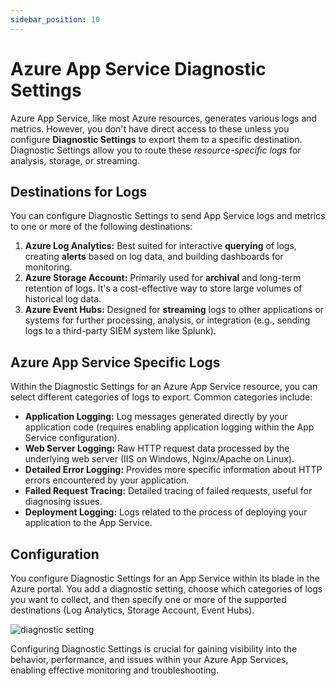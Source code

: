 ```yaml
---
sidebar_position: 10
---
```


# Azure App Service Diagnostic Settings

Azure App Service, like most Azure resources, generates various logs and metrics. However, you don't have direct access to these unless you configure **Diagnostic Settings** to export them to a specific destination. Diagnostic Settings allow you to route these *resource-specific logs* for analysis, storage, or streaming.

## Destinations for Logs

You can configure Diagnostic Settings to send App Service logs and metrics to one or more of the following destinations:

1.  **Azure Log Analytics:** Best suited for interactive **querying** of logs, creating **alerts** based on log data, and building dashboards for monitoring.
2.  **Azure Storage Account:** Primarily used for **archival** and long-term retention of logs. It's a cost-effective way to store large volumes of historical log data.
3.  **Azure Event Hubs:** Designed for **streaming** logs to other applications or systems for further processing, analysis, or integration (e.g., sending logs to a third-party SIEM system like Splunk).

## Azure App Service Specific Logs

Within the Diagnostic Settings for an Azure App Service resource, you can select different categories of logs to export. Common categories include:

*   **Application Logging:** Log messages generated directly by your application code (requires enabling application logging within the App Service configuration).
*   **Web Server Logging:** Raw HTTP request data processed by the underlying web server (IIS on Windows, Nginx/Apache on Linux).
*   **Detailed Error Logging:** Provides more specific information about HTTP errors encountered by your application.
*   **Failed Request Tracing:** Detailed tracing of failed requests, useful for diagnosing issues.
*   **Deployment Logging:** Logs related to the process of deploying your application to the App Service.

## Configuration
You configure Diagnostic Settings for an App Service within its blade in the Azure portal. You add a diagnostic setting, choose which categories of logs you want to collect, and then specify one or more of the supported destinations (Log Analytics, Storage Account, Event Hubs).

<div>
  <img src={require('@site/static/img/develop-azure-compute-solutions/diagnostic-setting.png').default} alt="diagnostic setting" />
</div>

Configuring Diagnostic Settings is crucial for gaining visibility into the behavior, performance, and issues within your Azure App Services, enabling effective monitoring and troubleshooting.